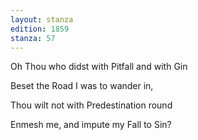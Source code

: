 ```yaml
---
layout: stanza
edition: 1859
stanza: 57
---
```


Oh Thou who didst with Pitfall and with Gin

Beset the Road I was to wander in,

⁠Thou wilt not with Predestination round

Enmesh me, and impute my Fall to Sin?